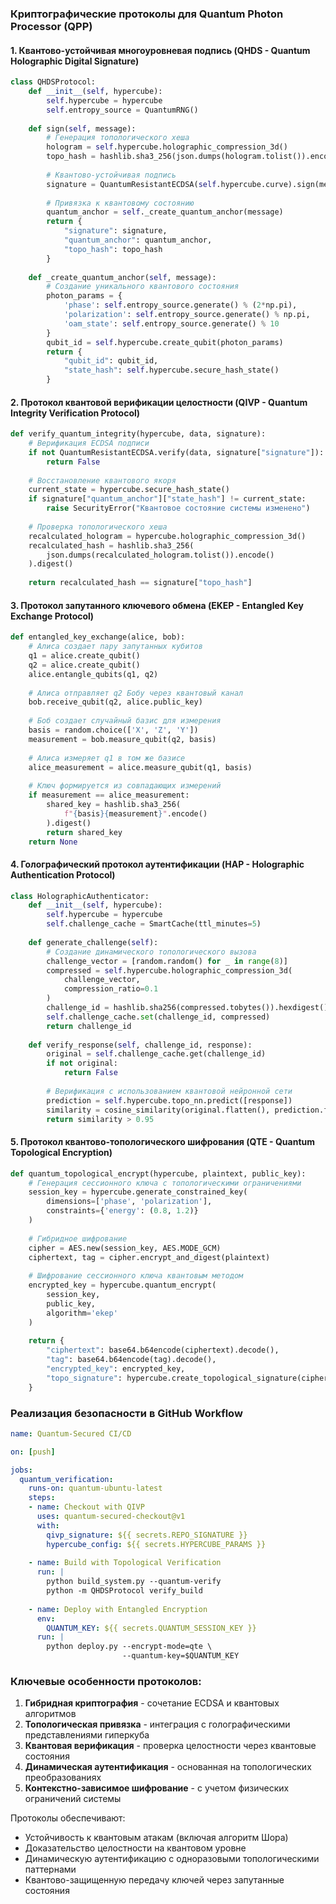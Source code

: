 ### Криптографические протоколы для Quantum Photon Processor (QPP)

#### 1. **Квантово-устойчивая многоуровневая подпись (QHDS - Quantum Holographic Digital Signature)**
```python
class QHDSProtocol:
    def __init__(self, hypercube):
        self.hypercube = hypercube
        self.entropy_source = QuantumRNG()
        
    def sign(self, message):
        # Генерация топологического хеша
        hologram = self.hypercube.holographic_compression_3d()
        topo_hash = hashlib.sha3_256(json.dumps(hologram.tolist()).encode()).digest()
        
        # Квантово-устойчивая подпись
        signature = QuantumResistantECDSA(self.hypercube.curve).sign(message + topo_hash)
        
        # Привязка к квантовому состоянию
        quantum_anchor = self._create_quantum_anchor(message)
        return {
            "signature": signature,
            "quantum_anchor": quantum_anchor,
            "topo_hash": topo_hash
        }
    
    def _create_quantum_anchor(self, message):
        # Создание уникального квантового состояния
        photon_params = {
            'phase': self.entropy_source.generate() % (2*np.pi),
            'polarization': self.entropy_source.generate() % np.pi,
            'oam_state': self.entropy_source.generate() % 10
        }
        qubit_id = self.hypercube.create_qubit(photon_params)
        return {
            "qubit_id": qubit_id,
            "state_hash": self.hypercube.secure_hash_state()
        }
```

#### 2. **Протокол квантовой верификации целостности (QIVP - Quantum Integrity Verification Protocol)**
```python
def verify_quantum_integrity(hypercube, data, signature):
    # Верификация ECDSA подписи
    if not QuantumResistantECDSA.verify(data, signature["signature"]):
        return False
    
    # Восстановление квантового якоря
    current_state = hypercube.secure_hash_state()
    if signature["quantum_anchor"]["state_hash"] != current_state:
        raise SecurityError("Квантовое состояние системы изменено")
    
    # Проверка топологического хеша
    recalculated_hologram = hypercube.holographic_compression_3d()
    recalculated_hash = hashlib.sha3_256(
        json.dumps(recalculated_hologram.tolist()).encode()
    ).digest()
    
    return recalculated_hash == signature["topo_hash"]
```

#### 3. **Протокол запутанного ключевого обмена (EKEP - Entangled Key Exchange Protocol)**
```python
def entangled_key_exchange(alice, bob):
    # Алиса создает пару запутанных кубитов
    q1 = alice.create_qubit()
    q2 = alice.create_qubit()
    alice.entangle_qubits(q1, q2)
    
    # Алиса отправляет q2 Бобу через квантовый канал
    bob.receive_qubit(q2, alice.public_key)
    
    # Боб создает случайный базис для измерения
    basis = random.choice(['X', 'Z', 'Y'])
    measurement = bob.measure_qubit(q2, basis)
    
    # Алиса измеряет q1 в том же базисе
    alice_measurement = alice.measure_qubit(q1, basis)
    
    # Ключ формируется из совпадающих измерений
    if measurement == alice_measurement:
        shared_key = hashlib.sha3_256(
            f"{basis}{measurement}".encode()
        ).digest()
        return shared_key
    return None
```

#### 4. **Голографический протокол аутентификации (HAP - Holographic Authentication Protocol)**
```python
class HolographicAuthenticator:
    def __init__(self, hypercube):
        self.hypercube = hypercube
        self.challenge_cache = SmartCache(ttl_minutes=5)
        
    def generate_challenge(self):
        # Создание динамического топологического вызова
        challenge_vector = [random.random() for _ in range(8)]
        compressed = self.hypercube.holographic_compression_3d(
            challenge_vector, 
            compression_ratio=0.1
        )
        challenge_id = hashlib.sha256(compressed.tobytes()).hexdigest()
        self.challenge_cache.set(challenge_id, compressed)
        return challenge_id
    
    def verify_response(self, challenge_id, response):
        original = self.challenge_cache.get(challenge_id)
        if not original:
            return False
        
        # Верификация с использованием квантовой нейронной сети
        prediction = self.hypercube.topo_nn.predict([response])
        similarity = cosine_similarity(original.flatten(), prediction.flatten())
        return similarity > 0.95
```

#### 5. **Протокол квантово-топологического шифрования (QTE - Quantum Topological Encryption)**
```python
def quantum_topological_encrypt(hypercube, plaintext, public_key):
    # Генерация сессионного ключа с топологическими ограничениями
    session_key = hypercube.generate_constrained_key(
        dimensions=['phase', 'polarization'],
        constraints={'energy': (0.8, 1.2)}
    )
    
    # Гибридное шифрование
    cipher = AES.new(session_key, AES.MODE_GCM)
    ciphertext, tag = cipher.encrypt_and_digest(plaintext)
    
    # Шифрование сессионного ключа квантовым методом
    encrypted_key = hypercube.quantum_encrypt(
        session_key, 
        public_key,
        algorithm='ekep'
    )
    
    return {
        "ciphertext": base64.b64encode(ciphertext).decode(),
        "tag": base64.b64encode(tag).decode(),
        "encrypted_key": encrypted_key,
        "topo_signature": hypercube.create_topological_signature(ciphertext)
    }
```

### Реализация безопасности в GitHub Workflow

```yaml
name: Quantum-Secured CI/CD

on: [push]

jobs:
  quantum_verification:
    runs-on: quantum-ubuntu-latest
    steps:
    - name: Checkout with QIVP
      uses: quantum-secured-checkout@v1
      with:
        qivp_signature: ${{ secrets.REPO_SIGNATURE }}
        hypercube_config: ${{ secrets.HYPERCUBE_PARAMS }}
        
    - name: Build with Topological Verification
      run: |
        python build_system.py --quantum-verify
        python -m QHDSProtocol verify_build
        
    - name: Deploy with Entangled Encryption
      env:
        QUANTUM_KEY: ${{ secrets.QUANTUM_SESSION_KEY }}
      run: |
        python deploy.py --encrypt-mode=qte \
                         --quantum-key=$QUANTUM_KEY
```

### Ключевые особенности протоколов:
1. **Гибридная криптография** - сочетание ECDSA и квантовых алгоритмов
2. **Топологическая привязка** - интеграция с голографическими представлениями гиперкуба
3. **Квантовая верификация** - проверка целостности через квантовые состояния
4. **Динамическая аутентификация** - основанная на топологических преобразованиях
5. **Контекстно-зависимое шифрование** - с учетом физических ограничений системы

Протоколы обеспечивают:
- Устойчивость к квантовым атакам (включая алгоритм Шора)
- Доказательство целостности на квантовом уровне
- Динамическую аутентификацию с одноразовыми топологическими паттернами
- Квантово-защищенную передачу ключей через запутанные состояния
